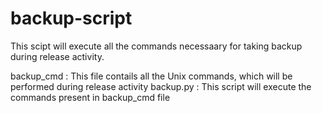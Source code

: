 # backup-script
This scipt will execute all the commands necessaary for taking backup during release activity.

backup_cmd : This file contails all the Unix commands, which will be performed during release activity
backup.py : This script will execute the commands present in backup_cmd file
